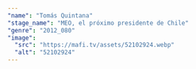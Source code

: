 ```yaml
---
"name": "Tomás Quintana"
"stage_name": "MEO, el próximo presidente de Chile"
"genre": "2012_080"
"image":
  "src": "https://mafi.tv/assets/52102924.webp"
  "alt": "52102924"
---
```

